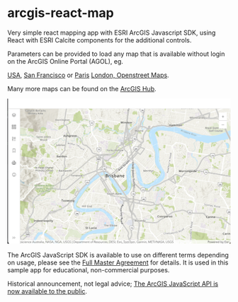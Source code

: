 # arcgis-react-map
Very simple react mapping app with ESRI ArcGIS Javascript SDK, using React with ESRI Calcite components for the additional controls.

Parameters can be provided to load any map that is available without login on the ArcGIS Online Portal (AGOL), eg.

[USA](https://arcgis-react-map.netlify.app/?mapId=f2e9b762544945f390ca4ac3671cfa72),
[San Francisco](https://arcgis-react-map.netlify.app/?mapId=bad7aec9c85040b882de64b8224f174c) or 
[Paris](https://arcgis-react-map.netlify.app/?mapId=8586d9fc091f457e86e888f017685109)
[London, Openstreet Maps](https://arcgis-react-map.netlify.app/?mapId=fae788aa91e54244b161b59725dcbb2a).

Many more maps can be found on the [ArcGIS Hub](https://hub.arcgis.com/search?collection=appAndMap). 

![Screenshot](screenshot.png)

The ArcGIS JavaScript SDK is available to use on different terms depending on usage, please see the
[Full Master Agreement](https://www.esri.com/en-us/legal/terms/full-master-agreement) for details. It is used in this sample
app for educational, non-commercial purposes.

Historical announcement, not legal advice; [The ArcGIS JavaScript API is now available to the public](https://www.esri.com/arcgis-blog/products/product/uncategorized/the-arcgis-javascript-api-is-now-available-to-the-public?rmedium=redirect&rsource=blogs.esri.com/esri/arcgis/2008/07/09/the-arcgis-javascript-api-is-now-available-to-the-public).